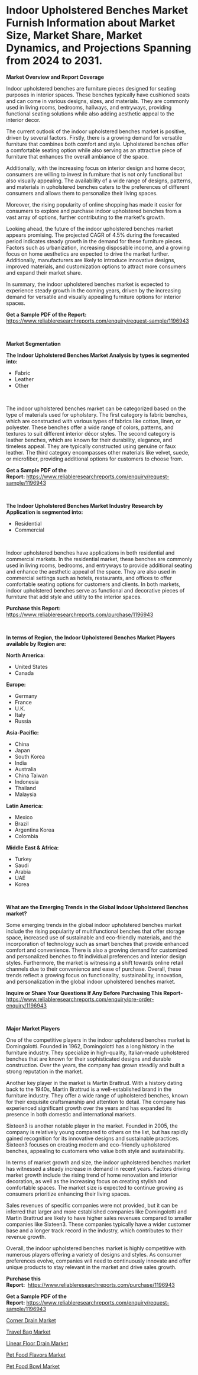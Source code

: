 <p><h1>Indoor Upholstered Benches Market Furnish Information about Market Size, Market Share, Market Dynamics, and Projections Spanning from 2024 to 2031.</h1></p><p><strong>Market Overview and Report Coverage</strong></p>
<p><p>Indoor upholstered benches are furniture pieces designed for seating purposes in interior spaces. These benches typically have cushioned seats and can come in various designs, sizes, and materials. They are commonly used in living rooms, bedrooms, hallways, and entryways, providing functional seating solutions while also adding aesthetic appeal to the interior decor.</p><p>The current outlook of the indoor upholstered benches market is positive, driven by several factors. Firstly, there is a growing demand for versatile furniture that combines both comfort and style. Upholstered benches offer a comfortable seating option while also serving as an attractive piece of furniture that enhances the overall ambiance of the space.</p><p>Additionally, with the increasing focus on interior design and home decor, consumers are willing to invest in furniture that is not only functional but also visually appealing. The availability of a wide range of designs, patterns, and materials in upholstered benches caters to the preferences of different consumers and allows them to personalize their living spaces.</p><p>Moreover, the rising popularity of online shopping has made it easier for consumers to explore and purchase indoor upholstered benches from a vast array of options, further contributing to the market's growth.</p><p>Looking ahead, the future of the indoor upholstered benches market appears promising. The projected CAGR of 4.5% during the forecasted period indicates steady growth in the demand for these furniture pieces. Factors such as urbanization, increasing disposable income, and a growing focus on home aesthetics are expected to drive the market further. Additionally, manufacturers are likely to introduce innovative designs, improved materials, and customization options to attract more consumers and expand their market share.</p><p>In summary, the indoor upholstered benches market is expected to experience steady growth in the coming years, driven by the increasing demand for versatile and visually appealing furniture options for interior spaces.</p></p>
<p><strong>Get a Sample PDF of the Report:</strong> <a href="https://www.reliableresearchreports.com/enquiry/request-sample/1196943">https://www.reliableresearchreports.com/enquiry/request-sample/1196943</a></p>
<p>&nbsp;</p>
<p><strong>Market Segmentation</strong></p>
<p><strong>The Indoor Upholstered Benches Market Analysis by types is segmented into:</strong></p>
<p><ul><li>Fabric</li><li>Leather</li><li>Other</li></ul></p>
<p>&nbsp;</p>
<p><p>The indoor upholstered benches market can be categorized based on the type of materials used for upholstery. The first category is fabric benches, which are constructed with various types of fabrics like cotton, linen, or polyester. These benches offer a wide range of colors, patterns, and textures to suit different interior décor styles. The second category is leather benches, which are known for their durability, elegance, and timeless appeal. They are typically constructed using genuine or faux leather. The third category encompasses other materials like velvet, suede, or microfiber, providing additional options for customers to choose from.</p></p>
<p><strong>Get a Sample PDF of the Report:</strong>&nbsp;<a href="https://www.reliableresearchreports.com/enquiry/request-sample/1196943">https://www.reliableresearchreports.com/enquiry/request-sample/1196943</a></p>
<p>&nbsp;</p>
<p><strong>The Indoor Upholstered Benches Market Industry Research by Application is segmented into:</strong></p>
<p><ul><li>Residential</li><li>Commercial</li></ul></p>
<p>&nbsp;</p>
<p><p>Indoor upholstered benches have applications in both residential and commercial markets. In the residential market, these benches are commonly used in living rooms, bedrooms, and entryways to provide additional seating and enhance the aesthetic appeal of the space. They are also used in commercial settings such as hotels, restaurants, and offices to offer comfortable seating options for customers and clients. In both markets, indoor upholstered benches serve as functional and decorative pieces of furniture that add style and utility to the interior spaces.</p></p>
<p><strong>Purchase this Report:</strong>&nbsp; <a href="https://www.reliableresearchreports.com/purchase/1196943">https://www.reliableresearchreports.com/purchase/1196943</a></p>
<p>&nbsp;</p>
<p><strong>In terms of Region, the Indoor Upholstered Benches Market Players available by Region are:</strong></p>
<p>
    <p> <strong> North America: </strong>
        <ul>
            <li>United States</li>
            <li>Canada</li>
        </ul>
        </p> 
    <p> <strong> Europe: </strong>
        <ul>
            <li>Germany</li>
            <li>France</li>
            <li>U.K.</li>
            <li>Italy</li>
            <li>Russia</li>
        </ul>
        </p> 
    <p> <strong> Asia-Pacific: </strong>
        <ul>
            <li>China</li>
            <li>Japan</li>
            <li>South Korea</li>
            <li>India</li>
            <li>Australia</li>
            <li>China Taiwan</li>
            <li>Indonesia</li>
            <li>Thailand</li>
            <li>Malaysia</li>
        </ul>
        </p> 
    <p> <strong> Latin America: </strong>
        <ul>
            <li>Mexico</li>
            <li>Brazil</li>
            <li>Argentina Korea</li>
            <li>Colombia</li>
        </ul>
        </p> 
    <p> <strong> Middle East & Africa: </strong>
        <ul>
            <li>Turkey</li>
            <li>Saudi</li>
            <li>Arabia</li>
            <li>UAE</li>
            <li>Korea</li>
        </ul>
    </p>
    </p>
<p>&nbsp;</p>
<p><strong>What are the Emerging Trends in the Global Indoor Upholstered Benches market?</strong></p>
<p><p>Some emerging trends in the global indoor upholstered benches market include the rising popularity of multifunctional benches that offer storage space, increased use of sustainable and eco-friendly materials, and the incorporation of technology such as smart benches that provide enhanced comfort and convenience. There is also a growing demand for customized and personalized benches to fit individual preferences and interior design styles. Furthermore, the market is witnessing a shift towards online retail channels due to their convenience and ease of purchase. Overall, these trends reflect a growing focus on functionality, sustainability, innovation, and personalization in the global indoor upholstered benches market.</p></p>
<p><strong>Inquire or Share Your Questions If Any Before Purchasing This Report</strong>- <a href="https://www.reliableresearchreports.com/enquiry/pre-order-enquiry/1196943">https://www.reliableresearchreports.com/enquiry/pre-order-enquiry/1196943</a></p>
<p>&nbsp;</p>
<p><strong>Major Market Players</strong></p>
<p><p>One of the competitive players in the indoor upholstered benches market is Domingolotti. Founded in 1962, Domingolotti has a long history in the furniture industry. They specialize in high-quality, Italian-made upholstered benches that are known for their sophisticated designs and durable construction. Over the years, the company has grown steadily and built a strong reputation in the market.</p><p>Another key player in the market is Martin Brattrud. With a history dating back to the 1940s, Martin Brattrud is a well-established brand in the furniture industry. They offer a wide range of upholstered benches, known for their exquisite craftsmanship and attention to detail. The company has experienced significant growth over the years and has expanded its presence in both domestic and international markets.</p><p>Sixteen3 is another notable player in the market. Founded in 2005, the company is relatively young compared to others on the list, but has rapidly gained recognition for its innovative designs and sustainable practices. Sixteen3 focuses on creating modern and eco-friendly upholstered benches, appealing to customers who value both style and sustainability.</p><p>In terms of market growth and size, the indoor upholstered benches market has witnessed a steady increase in demand in recent years. Factors driving market growth include the rising trend of home renovation and interior decoration, as well as the increasing focus on creating stylish and comfortable spaces. The market size is expected to continue growing as consumers prioritize enhancing their living spaces.</p><p>Sales revenues of specific companies were not provided, but it can be inferred that larger and more established companies like Domingolotti and Martin Brattrud are likely to have higher sales revenues compared to smaller companies like Sixteen3. These companies typically have a wider customer base and a longer track record in the industry, which contributes to their revenue growth.</p><p>Overall, the indoor upholstered benches market is highly competitive with numerous players offering a variety of designs and styles. As consumer preferences evolve, companies will need to continuously innovate and offer unique products to stay relevant in the market and drive sales growth.</p></p>
<p><strong>Purchase this Report:</strong>&nbsp;&nbsp;<a href="https://www.reliableresearchreports.com/purchase/1196943">https://www.reliableresearchreports.com/purchase/1196943</a></p>
<p></p>
<p><strong>Get a Sample PDF of the Report:</strong>&nbsp;<a href="https://www.reliableresearchreports.com/enquiry/request-sample/1196943">https://www.reliableresearchreports.com/enquiry/request-sample/1196943</a></p>
<p><p><a href="https://github.com/tamvrosiya/Market-Research-Report-List-1/blob/main/corner-drain-market.md">Corner Drain Market</a></p><p><a href="https://github.com/Paul14Anderson63/Market-Research-Report-List-1/blob/main/travel-bag-market.md">Travel Bag Market</a></p><p><a href="https://github.com/dringals/Market-Research-Report-List-1/blob/main/linear-floor-drain-market.md">Linear Floor Drain Market</a></p><p><a href="https://github.com/aasishrp01/Market-Research-Report-List-2/blob/main/pet-food-flavors-market.md">Pet Food Flavors Market</a></p><p><a href="https://github.com/aashishrp02/Market-Research-Report-List-1/blob/main/pet-food-bowl-market.md">Pet Food Bowl Market</a></p></p>